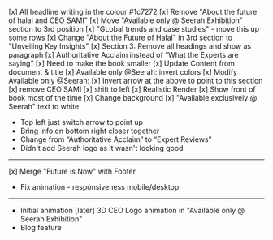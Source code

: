 [x] All headline writing in the colour #1c7272
[x] Remove "About the future of halal and CEO SAMI"
[x] Move "Available only @ Seerah Exhibition" section to 3rd position
[x] "GLobal trends and case studies" - move this up some rows
[x] Change "About the Future of Halal" in 3rd section to "Unveiling Key Insights"
[x] Section 3: Remove all headings and show as paragraph
[x] Authoritative Acclaim instead of “What the Experts are saying”
[x] Need to make the book smaller
[x] Update Content from document & title
[x] Available only @Seerah: invert colors
[x] Modify Available only @Seerah:
    [x] Invert arrow at the above to point to this section
    [x] remove CEO SAMI
    [x] shift to left
[x] Realistic Render
[x] Show front of book most of the time
[x] Change background
[x] "Available exclusively @ Seerah" text to white
- Top left just switch arrow to point up
- Bring info on bottom right closer together
- Change from “Authoritative Acclaim” to “Expert Reviews”
- Didn't add Seerah logo as it wasn't looking good

---------------------------------------------

[x] Merge "Future is Now" with Footer
- Fix animation - responsiveness mobile/desktop

---------------------------------------------

- Initial animation
[later] 3D CEO Logo animation in "Available only @ Seerah Exhibition"
- Blog feature